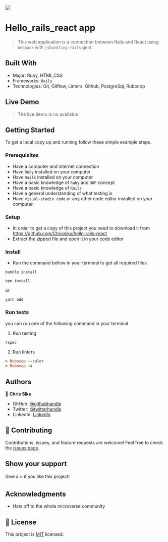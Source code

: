 ![](https://img.shields.io/badge/Microverse-blueviolet)

# Hello_rails_react app

> This web application is a connection between Rails and React using `Webpack` with `jsbundling-rails` gem.


## Built With

- Major: Ruby, HTML,CSS
- Frameworks: `Rails`
- Technologies: Git, Gitflow, Linters, Github, PostgreSql, Rubocop

## Live Demo 
> The live demo is no available 

<!-- [Live Demo Link](https://budget01app.herokuapp.com/) -->

## Getting Started
To get a local copy up and running follow these simple example steps.

### Prerequisites
- Have a computer and internet connection
- Have `Ruby` installed on your computer
- Have `Rails` installed on your computer
- Have a basic knowledge of `Ruby` and `OOP` concept
- Have a basic knowledge of `Rails`
- Have a general understanding of what testing is
- Have `visual-studio code` or any other code editor installed on your computer.

### Setup
- In order to get a copy of this project you need to download it from https://github.com/Chrissiku/hello-rails-react
- Extract the zipped file and open it in your code editor
### Install
- Run the command bellow in your terminal to get all required files
```
bundle install
```

```
npm install
```
or

```
yarn add
```
### Run tests
you can run one of the following command in your terminal
1. Run testing
```Ruby
rspec
```
2. Run linters
```Ruby
> Rubocop --color
> Rubocop -a
```
## Authors

👤 **Chris Siku**

- GitHub: [@githubhandle](https://github.com/Chrissiku)
- Twitter: [@twitterhandle](https://twitter.com/christian_siku)
- LinkedIn: [LinkedIn](https://www.linkedin.com/in/christian-siku/)


## 🤝 Contributing

Contributions, issues, and feature requests are welcome!
Feel free to check the [issues page](../../issues/).
## Show your support

Give a ⭐️ if you like this project!
## Acknowledgments

- Hats off to the whole microverse community

## 📝 License
This project is [MIT](./LICENSE) licensed.

